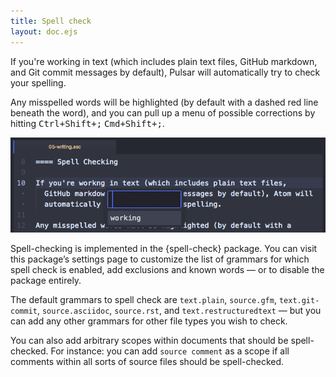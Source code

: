 ```yaml
---
title: Spell check
layout: doc.ejs
---
```


If you're working in text (which includes plain text files, GitHub markdown, and Git commit messages by default), Pulsar will automatically try to check your spelling.

Any misspelled words will be highlighted (by default with a dashed red line beneath the word), and you can pull up a menu of possible corrections by hitting <kbd class="platform-linux platform-win">Ctrl+Shift+;</kbd> <kbd class="platform-mac">Cmd+Shift+;</kbd>.

![Checking your spelling](/img/atom/spellcheck.png)

Spell-checking is implemented in the {spell-check} package. You can visit this package’s settings page to customize the list of grammars for which spell check is enabled, add exclusions and known words — or to disable the package entirely.

The default grammars to spell check are `text.plain`, `source.gfm`, `text.git-commit`, `source.asciidoc`, `source.rst`, and `text.restructuredtext` — but you can add any other grammars for other file types you wish to check.

You can also add arbitrary scopes within documents that should be spell-checked. For instance: you can add `source comment` as a scope if all comments within all sorts of source files should be spell-checked.
